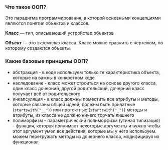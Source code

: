 ### Что такое ООП?

Это парадигма программирования, в которой основными концепциями являются понятия объектов и классов.

**Класс** — тип, описывающий устройство объектов

**Объект** — это экземпляр класса. Класс можно сравнить с чертежом, по которому создаются объекты.

### Какие базовые принципы ООП?

- абстракция - в коде используем только те характеристика объекта, которые на важны в конкретном коде
- наследование - класс может строиться на основе другого класса, один класс дочерний, другой родительский, дочерний класс получает всё от родительского
- инкапсуляция - в класс должны поместить все атрибуты и методы, которые связаны общей идеей; должны быть приватные (`startswith("__")`) или протектные (`startswith("_")`) методы и атрибуты, из класса не должно ничего торчать лишнего
- полиморфизм - параметрический полиморфизм (утиная типизация) - функция, которая принимает некоторые аргументы и нужно чтобы этот аргумент умел все действия, которые мы у него используем. можем перегружать методы из дочернего класса, модифицируя их функционал 